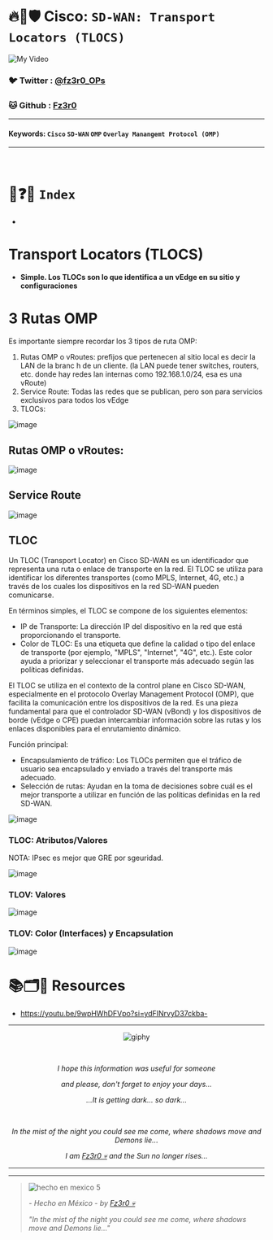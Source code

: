 # 🔥🧱🛡️ Cisco: `SD-WAN: Transport Locators (TLOCS)`

![My Video](https://user-images.githubusercontent.com/94720207/165892585-b830998d-d7c5-43b4-a3ad-f71a07b9077e.gif)

### 🐦 Twitter  : [@fz3r0_OPs](https://twitter.com/Fz3r0_OPs)
### 🐱 Github  : [Fz3r0](https://github.com/fz3r0) 

---
 
#### Keywords: `Cisco` `SD-WAN` `OMP` `Overlay Manangemt Protocol (OMP)`

---

<br>

# 📝❓📄 `Index`

- 

# Transport Locators (TLOCS)

- **Simple. Los TLOCs son lo que identifica a un vEdge en su sitio y configuraciones**

# 3 Rutas OMP

Es importante siempre recordar los 3 tipos de ruta OMP: 

1. Rutas OMP o vRoutes: prefijos que pertenecen al sitio local es decir la LAN de la branc h de un cliente. (la LAN puede tener switches, routers, etc. donde hay redes lan internas como 192.168.1.0/24, esa es una vRoute)
2. Service Route: Todas las redes que se publican, pero son para servicios exclusivos para todos los vEdge
3. TLOCs: 

![image](https://github.com/user-attachments/assets/bc400377-4566-4fd4-bac8-855db6743119)


## Rutas OMP o vRoutes:

![image](https://github.com/user-attachments/assets/348fad88-76d5-4e0d-be57-654b7c1ade77)

## Service Route

![image](https://github.com/user-attachments/assets/80d29754-7104-4058-9c1e-0f8439837d7b)

## TLOC

Un TLOC (Transport Locator) en Cisco SD-WAN es un identificador que representa una ruta o enlace de transporte en la red. El TLOC se utiliza para identificar los diferentes transportes (como MPLS, Internet, 4G, etc.) a través de los cuales los dispositivos en la red SD-WAN pueden comunicarse.

En términos simples, el TLOC se compone de los siguientes elementos:

- IP de Transporte: La dirección IP del dispositivo en la red que está proporcionando el transporte.
- Color de TLOC: Es una etiqueta que define la calidad o tipo del enlace de transporte (por ejemplo, "MPLS", "Internet", "4G", etc.). Este color ayuda a priorizar y seleccionar el transporte más adecuado según las políticas definidas.

El TLOC se utiliza en el contexto de la control plane en Cisco SD-WAN, especialmente en el protocolo Overlay Management Protocol (OMP), que facilita la comunicación entre los dispositivos de la red. Es una pieza fundamental para que el controlador SD-WAN (vBond) y los dispositivos de borde (vEdge o CPE) puedan intercambiar información sobre las rutas y los enlaces disponibles para el enrutamiento dinámico.

Función principal:

- Encapsulamiento de tráfico: Los TLOCs permiten que el tráfico de usuario sea encapsulado y enviado a través del transporte más adecuado.
- Selección de rutas: Ayudan en la toma de decisiones sobre cuál es el mejor transporte a utilizar en función de las políticas definidas en la red SD-WAN.

![image](https://github.com/user-attachments/assets/8d2415b1-81be-4fe4-988c-0ef74e2a1ccb)

### TLOC: Atributos/Valores

NOTA: IPsec es mejor que GRE  por sgeuridad. 

![image](https://github.com/user-attachments/assets/918e5a38-049d-488a-ab9e-b1dcc685181d)

### TLOV: Valores

![image](https://github.com/user-attachments/assets/e34e1905-8858-469c-8b72-b256ea2a4805)

### TLOV: Color (Interfaces) y Encapsulation

![image](https://github.com/user-attachments/assets/a349a252-5e64-4d5d-bddb-0d97ac960b0c)


# 📚🗂️🎥 Resources

- https://youtu.be/9wpHWhDFVpo?si=ydFINrvyD37ckba-



  
---

<span align="center"> <p align="center"> ![giphy](https://user-images.githubusercontent.com/94720207/166587250-292d9a9f-e590-4c25-a678-d457e2268e85.gif) </p> </span> 



&nbsp;

<span align="center"> <p align="center"> _I hope this information was useful for someone_ </p> </span> 
<span align="center"> <p align="center"> _and please, don't forget to enjoy your days..._ </p> </span> 
<span align="center"> <p align="center"> _...It is getting dark... so dark..._ </p> </span> 

&nbsp;

<span align="center"> <p align="center"> _In the mist of the night you could see me come, where shadows move and Demons lie..._ </p> </span> 
<span align="center"> <p align="center"> _I am [Fz3r0 💀](https://github.com/Fz3r0/) and the Sun no longer rises..._ </p> </span> 

---






---

> ![hecho en mexico 5](https://user-images.githubusercontent.com/94720207/166068790-fa1f243d-2db9-4810-a6e4-eb3c4ad23700.png)
>
> _- Hecho en México - by [Fz3r0 💀](https://github.com/Fz3r0/)_  
>
> _"In the mist of the night you could see me come, where shadows move and Demons lie..."_ 


